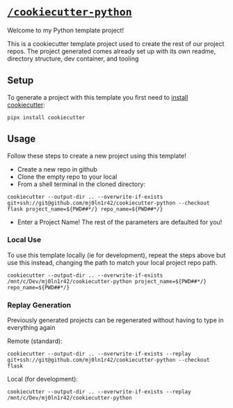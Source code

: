 # [`/cookiecutter-python`](https://github.com/mj0ln1r42/cookiecutter-python)

Welcome to my Python template project!

This is a cookiecutter template project used to create the rest of our project repos. The project generated comes already set up with its own readme, directory structure, dev container, and tooling

## Setup
To generate a project with this template you first need to [install cookiecutter](https://cookiecutter.readthedocs.io/en/stable/installation.html#install-cookiecutter):
```
pipx install cookiecutter
```

## Usage
Follow these steps to create a new project using this template!
- Create a new repo in github
- Clone the empty repo to your local
- From a shell terminal in the cloned directory:
```
cookiecutter --output-dir .. --overwrite-if-exists git+ssh://git@github.com/mj0ln1r42/cookiecutter-python --checkout flask project_name=${PWD##*/} repo_name=${PWD##*/}
```
- Enter a Project Name! The rest of the parameters are defaulted for you!

### Local Use
To use this template locally (ie for development), repeat the steps above but use this instead, changing the path to match your local project repo path.

```
cookiecutter --output-dir .. --overwrite-if-exists /mnt/c/Dev/mj0ln1r42/cookiecutter-python project_name=${PWD##*/} repo_name=${PWD##*/}
```

### Replay Generation
Previously generated projects can be regenerated without having to type in everything again

Remote (standard):
```
cookiecutter --output-dir .. --overwrite-if-exists --replay git+ssh://git@github.com/mj0ln1r42/cookiecutter-python --checkout flask
```

Local (for development):
```
cookiecutter --output-dir .. --overwrite-if-exists --replay /mnt/c/Dev/mj0ln1r42/cookiecutter-python
```
